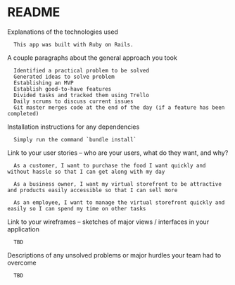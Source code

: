 # README

Explanations of the technologies used

      This app was built with Ruby on Rails.

A couple paragraphs about the general approach you took

      Identified a practical problem to be solved
      Generated ideas to solve problem
      Establishing an MVP
      Establish good-to-have features
      Divided tasks and tracked them using Trello
      Daily scrums to discuss current issues
      Git master merges code at the end of the day (if a feature has been completed)

Installation instructions for any dependencies

      Simply run the command `bundle install`

Link to your user stories – who are your users, what do they want, and why?

      As a customer, I want to purchase the food I want quickly and without hassle so that I can get along with my day

      As a business owner, I want my virtual storefront to be attractive and products easily accessible so that I can sell more

      As an employee, I want to manage the virtual storefront quickly and easily so I can spend my time on other tasks

Link to your wireframes – sketches of major views / interfaces in your application

      TBD

Descriptions of any unsolved problems or major hurdles your team had to overcome

      TBD
